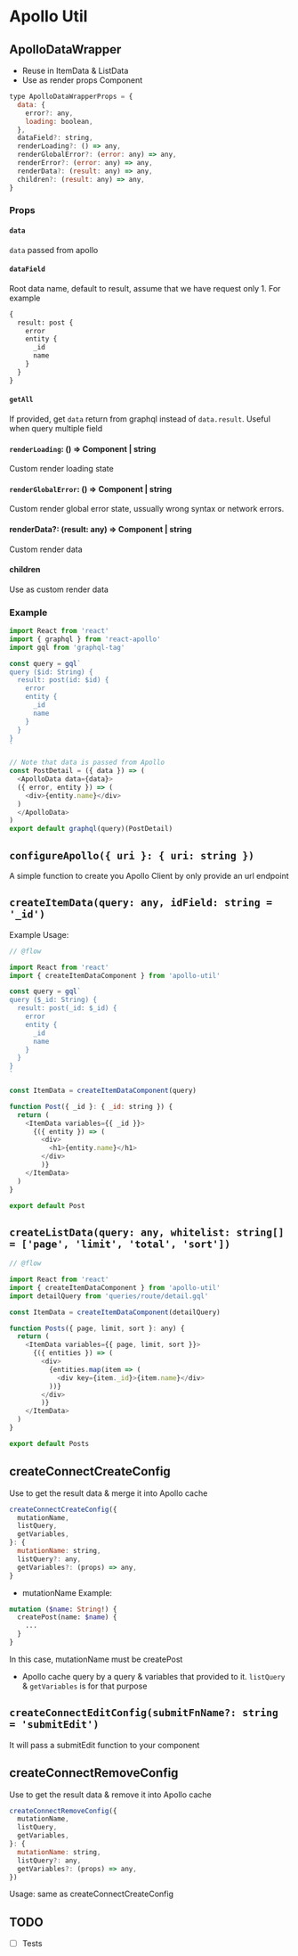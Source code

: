# Apollo Util

## ApolloDataWrapper
* Reuse in ItemData & ListData
* Use as render props Component

```js
type ApolloDataWrapperProps = {
  data: {
    error?: any,
    loading: boolean,
  },
  dataField?: string,
  renderLoading?: () => any,
  renderGlobalError?: (error: any) => any,
  renderError?: (error: any) => any,
  renderData?: (result: any) => any,
  children?: (result: any) => any,
}
```

### Props
#### `data`
`data` passed from apollo

#### `dataField`
Root data name, default to result, assume that we have request only 1. For example
```graphql
{
  result: post {
    error
    entity {
      _id
      name
    }
  }
}
```

#### `getAll`
If provided, get `data` return from graphql instead of `data.result`. Useful when query multiple field

#### `renderLoading`: () => Component | string
Custom render loading state

#### `renderGlobalError`: () => Component | string
Custom render global error state, ussually wrong syntax or network errors.

#### renderData?: (result: any) => Component | string
Custom render data

#### children
Use as custom render data

### Example
```js
import React from 'react'
import { graphql } from 'react-apollo'
import gql from 'graphql-tag'

const query = gql`
query ($id: String) {
  result: post(id: $id) {
    error
    entity {
      _id
      name
    }
  }
}
`

// Note that data is passed from Apollo
const PostDetail = ({ data }) => (
  <ApolloData data={data}>
  ({ error, entity }) => (
    <div>{entity.name}</div>
  )
  </ApolloData>
)
export default graphql(query)(PostDetail)
```
## `configureApollo({ uri }: { uri: string })`
A simple function to create you Apollo Client by only provide an url endpoint

## `createItemData(query: any, idField: string = '_id')`
Example Usage:
```js
// @flow

import React from 'react'
import { createItemDataComponent } from 'apollo-util'

const query = gql`
query ($_id: String) {
  result: post(_id: $_id) {
    error
    entity {
      _id
      name
    }
  }
}
`

const ItemData = createItemDataComponent(query)

function Post({ _id }: { _id: string }) {
  return (
    <ItemData variables={{ _id }}>
      {({ entity }) => (
        <div>
          <h1>{entity.name}</h1>
        </div>
        )}
    </ItemData>
  )
}

export default Post
```

## `createListData(query: any, whitelist: string[] = ['page', 'limit', 'total', 'sort'])`
```js
// @flow

import React from 'react'
import { createItemDataComponent } from 'apollo-util'
import detailQuery from 'queries/route/detail.gql'

const ItemData = createItemDataComponent(detailQuery)

function Posts({ page, limit, sort }: any) {
  return (
    <ItemData variables={{ page, limit, sort }}>
      {({ entities }) => (
        <div>
          {entities.map(item => (
            <div key={item._id}>{item.name}</div>
          ))}
        </div>
        )}
    </ItemData>
  )
}

export default Posts
```

## createConnectCreateConfig
Use to get the result data & merge it into Apollo cache
```js
createConnectCreateConfig({
  mutationName,
  listQuery,
  getVariables,
}: {
  mutationName: string,
  listQuery?: any,
  getVariables?: (props) => any,
}
```
* mutationName
Example:
```graphql
mutation ($name: String!) {
  createPost(name: $name) {
    ...
  }
}
```
In this case, mutationName must be createPost

* Apollo cache query by a query & variables that provided to it. `listQuery` & `getVariables` is for that purpose

## `createConnectEditConfig(submitFnName?: string = 'submitEdit')`
It will pass a submitEdit function to your component

## createConnectRemoveConfig
Use to get the result data & remove it into Apollo cache
```js
createConnectRemoveConfig({
  mutationName,
  listQuery,
  getVariables,
}: {
  mutationName: string,
  listQuery?: any,
  getVariables?: (props) => any,
})
```
Usage: same as createConnectCreateConfig

## TODO
* [ ] Tests
